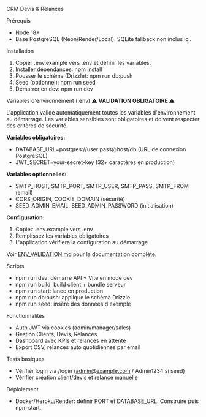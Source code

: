 CRM Devis & Relances

Prérequis
- Node 18+
- Base PostgreSQL (Neon/Render/Local). SQLite fallback non inclus ici.

Installation
1. Copier .env.example vers .env et définir les variables.
2. Installer dépendances:
   npm install
3. Pousser le schéma (Drizzle):
   npm run db:push
4. Seed (optionnel):
   npm run seed
5. Démarrer en dev:
   npm run dev

Variables d'environnement (.env)
**⚠️ VALIDATION OBLIGATOIRE ⚠️**

L'application valide automatiquement toutes les variables d'environnement au démarrage. Les variables sensibles sont obligatoires et doivent respecter des critères de sécurité.

**Variables obligatoires:**
- DATABASE_URL=postgres://user:pass@host/db (URL de connexion PostgreSQL)
- JWT_SECRET=your-secret-key (32+ caractères en production)

**Variables optionnelles:**
- SMTP_HOST, SMTP_PORT, SMTP_USER, SMTP_PASS, SMTP_FROM (email)
- CORS_ORIGIN, COOKIE_DOMAIN (sécurité)
- SEED_ADMIN_EMAIL, SEED_ADMIN_PASSWORD (initialisation)

**Configuration:**
1. Copiez .env.example vers .env
2. Remplissez les variables obligatoires
3. L'application vérifiera la configuration au démarrage

Voir [ENV_VALIDATION.md](ENV_VALIDATION.md) pour la documentation complète.

Scripts
- npm run dev: démarre API + Vite en mode dev
- npm run build: build client + bundle serveur
- npm run start: lance en production
- npm run db:push: applique le schéma Drizzle
- npm run seed: insère des données d'exemple

Fonctionnalités
- Auth JWT via cookies (admin/manager/sales)
- Gestion Clients, Devis, Relances
- Dashboard avec KPIs et relances en attente
- Export CSV, relances auto quotidiennes par email

Tests basiques
- Vérifier login via /login (admin@example.com / Admin1234 si seed)
- Vérifier création client/devis et relance manuelle

Déploiement
- Docker/Heroku/Render: définir PORT et DATABASE_URL. Construire puis npm start.

